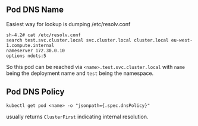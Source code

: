 ## Pod DNS Name

Easiest way for lookup is dumping /etc/resolv.conf

    sh-4.2# cat /etc/resolv.conf
    search test.svc.cluster.local svc.cluster.local cluster.local eu-west-1.compute.internal
    nameserver 172.30.0.10
    options ndots:5

So this pod can be reached via `<name>.test.svc.cluster.local` with `name` being the deployment name and `test` being the namespace.

## Pod DNS Policy

    kubectl get pod <name> -o "jsonpath={.spec.dnsPolicy}"

usually returns `ClusterFirst` indicating internal resolution.
